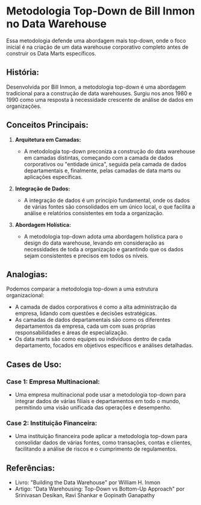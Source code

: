 # Metodologia Top-Down de Bill Inmon no Data Warehouse

Essa metodologia defende uma abordagem mais top-down, onde o foco inicial é na criação de um data warehouse corporativo completo antes de construir os Data Marts específicos.

## História:
Desenvolvida por Bill Inmon, a metodologia top-down é uma abordagem tradicional para a construção de data warehouses. Surgiu nos anos 1980 e 1990 como uma resposta à necessidade crescente de análise de dados em organizações.

## Conceitos Principais:
1. **Arquitetura em Camadas:**
   - A metodologia top-down preconiza a construção do data warehouse em camadas distintas, começando com a camada de dados corporativos ou "entidade única", seguida pela camada de dados departamentais e, finalmente, pelas camadas de data marts ou aplicações específicas.

2. **Integração de Dados:**
   - A integração de dados é um princípio fundamental, onde os dados de várias fontes são consolidados em um único local, o que facilita a análise e relatórios consistentes em toda a organização.

3. **Abordagem Holística:**
   - A metodologia top-down adota uma abordagem holística para o design do data warehouse, levando em consideração as necessidades de toda a organização e garantindo que os dados sejam consistentes e precisos em todos os níveis.

## Analogias:
Podemos comparar a metodologia top-down a uma estrutura organizacional:
- A camada de dados corporativos é como a alta administração da empresa, lidando com questões e decisões estratégicas.
- As camadas de dados departamentais são como os diferentes departamentos da empresa, cada um com suas próprias responsabilidades e áreas de especialização.
- Os data marts são como equipes ou indivíduos dentro de cada departamento, focados em objetivos específicos e análises detalhadas.

## Cases de Uso:

### **Case 1: Empresa Multinacional:**
  - Uma empresa multinacional pode usar a metodologia top-down para integrar dados de várias filiais e departamentos em todo o mundo, permitindo uma visão unificada das operações e desempenho.

### **Case 2: Instituição Financeira:**
  - Uma instituição financeira pode aplicar a metodologia top-down para consolidar dados de várias fontes, como transações, contas e clientes, facilitando a análise de riscos e o cumprimento de regulamentos.

## Referências:
- Livro: "Building the Data Warehouse" por William H. Inmon
- Artigo: "Data Warehousing: Top-Down vs Bottom-Up Approach" por Srinivasan Desikan, Ravi Shankar e Gopinath Ganapathy